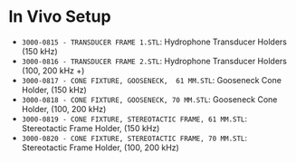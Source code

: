 # In Vivo Setup
- `3000-0815 - TRANSDUCER FRAME 1.STL`: Hydrophone Transducer Holders (150 kHz)
- `3000-0816 - TRANSDUCER FRAME 2.STL`: Hydrophone Transducer Holders (100, 200 kHz +)
- `3000-0817 - CONE FIXTURE, GOOSENECK,  61 MM.STL`: Gooseneck Cone Holder, (150 kHz)
- `3000-0818 - CONE FIXTURE, GOOSENECK, 70 MM.STL`: Gooseneck Cone Holder, (100, 200 kHz)
- `3000-0819 - CONE FIXTURE, STEREOTACTIC FRAME, 61 MM.STL`: Stereotactic Frame Holder, (150 kHz)
- `3000-0820 - CONE FIXTURE, STEREOTACTIC FRAME, 70 MM.STL`: Stereotactic Frame Holder, (100, 200 kHz)

